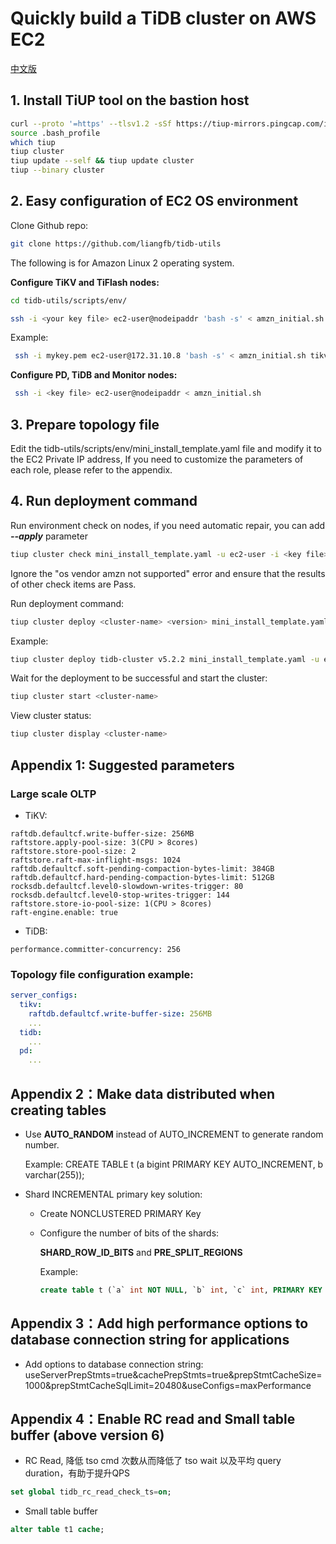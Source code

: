 # Quickly build a TiDB cluster on AWS EC2

[中文版](install_on_aws_ec2.md)

## 1. Install TiUP tool on the bastion host 

   ```Bash
   curl --proto '=https' --tlsv1.2 -sSf https://tiup-mirrors.pingcap.com/install.sh | sh
   source .bash_profile
   which tiup
   tiup cluster
   tiup update --self && tiup update cluster
   tiup --binary cluster
   ```

## 2. Easy configuration of EC2 OS environment
   Clone Github repo:
   ```Bash
   git clone https://github.com/liangfb/tidb-utils
   ```

   The following is for Amazon Linux 2 operating system.

   **Configure TiKV and TiFlash nodes:**
   ```bash
   cd tidb-utils/scripts/env/
   ```
   ```bash   
   ssh -i <your key file> ec2-user@nodeipaddr 'bash -s' < amzn_initial.sh tikv <data-volume-device>
   ```
   Example:
   ```bash
    ssh -i mykey.pem ec2-user@172.31.10.8 'bash -s' < amzn_initial.sh tikv nvme1n1
   ```

   **Configure PD, TiDB and Monitor nodes:**
   ```bash
    ssh -i <key file> ec2-user@nodeipaddr < amzn_initial.sh
   ```

## 3. Prepare topology file

   Edit the tidb-utils/scripts/env/mini_install_template.yaml file and modify it to the EC2 Private IP address,
   If you need to customize the parameters of each role, please refer to the appendix.

## 4. Run deployment command

   Run environment check on nodes, if you need automatic repair, you can add ***--apply*** parameter

   ```bash
   tiup cluster check mini_install_template.yaml -u ec2-user -i <key file>
   ```
   Ignore the "os vendor amzn not supported" error and ensure that the results of other check items are Pass.

   Run deployment command:
   ```Bash
   tiup cluster deploy <cluster-name> <version> mini_install_template.yaml -u ec2-user -i <key file>
   ```
   Example:

   ```bash
   tiup cluster deploy tidb-cluster v5.2.2 mini_install_template.yaml -u ec2-user -i mykey.pem
   ```

   Wait for the deployment to be successful and start the cluster:
   ```bash
   tiup cluster start <cluster-name>
   ```
   View cluster status:
   ```bash
   tiup cluster display <cluster-name>
   ```

## Appendix 1: Suggested parameters

### Large scale OLTP
   - TiKV:
   ```
   raftdb.defaultcf.write-buffer-size: 256MB
   raftstore.apply-pool-size: 3(CPU > 8cores)
   raftstore.store-pool-size: 2
   raftstore.raft-max-inflight-msgs: 1024
   raftdb.defaultcf.soft-pending-compaction-bytes-limit: 384GB
   raftdb.defaultcf.hard-pending-compaction-bytes-limit: 512GB
   rocksdb.defaultcf.level0-slowdown-writes-trigger: 80
   rocksdb.defaultcf.level0-stop-writes-trigger: 144
   raftstore.store-io-pool-size: 1(CPU > 8cores)
   raft-engine.enable: true
   
   ```
   - TiDB:

   ```
   performance.committer-concurrency: 256
   ```

### Topology file configuration example:
```yaml
server_configs:
  tikv:
    raftdb.defaultcf.write-buffer-size: 256MB
    ...
  tidb:
    ...
  pd:
    ...
```

## Appendix 2：Make data distributed when creating tables
- Use **AUTO_RANDOM** instead of AUTO_INCREMENT to generate random number.

  Example: CREATE TABLE t (a bigint PRIMARY KEY AUTO_INCREMENT, b varchar(255));

- Shard INCREMENTAL primary key solution:
  - Create NONCLUSTERED PRIMARY Key
  - Configure the number of bits of the shards:
  
     **SHARD_ROW_ID_BITS** and **PRE_SPLIT_REGIONS**

    Example: 
    ```sql
    create table t (`a` int NOT NULL, `b` int, `c` int, PRIMARY KEY (`a`) /*T![clustered_index] NONCLUSTERED */ ) SHARD_ROW_ID_BITS=4 PRE_SPLIT_REGIONS=4;
    ```

## Appendix 3：Add high performance options to database connection string for applications
- Add options to database connection string:
useServerPrepStmts=true&cachePrepStmts=true&prepStmtCacheSize=1000&prepStmtCacheSqlLimit=20480&useConfigs=maxPerformance

## Appendix 4：Enable RC read and Small table buffer (above version 6)
- RC Read, 降低 tso cmd 次数从而降低了 tso wait 以及平均 query duration，有助于提升QPS
```sql
set global tidb_rc_read_check_ts=on;
```
- Small table buffer
```sql
alter table t1 cache;
```